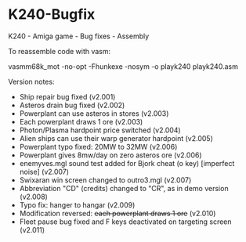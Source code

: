 # K240-Bugfix
K240 - Amiga game - Bug fixes - Assembly

To reassemble code with vasm:

vasmm68k_mot -no-opt -Fhunkexe -nosym -o playk240 playk240.asm

Version notes:
- Ship repair bug fixed (v2.001)
- Asteros drain bug fixed (v2.002)
- Powerplant can use asteros in stores (v2.003) 
- Each powerplant draws 1 ore (v2.003)
- Photon/Plasma hardpoint price switched (v2.004)
- Alien ships can use their warp generator hardpoint (v2.005)
- Powerplant typo fixed: 20MW to 32MW (v2.006)
- Powerplant gives 8mw/day on zero asteros ore (v2.006)
- enemyves.mgl sound test added for Bjork cheat (o key) [imperfect noise] (v2.007)
- Swixaran win screen changed to outro3.mgl (v2.007)
- Abbreviation "CD" (credits) changed to "CR", as in demo version (v2.008)
- Typo fix: hanger to hangar (v2.009)
- Modification reversed: <s>each powerplant draws 1 ore</s> (v2.010) 
- Fleet pause bug fixed and F keys deactivated on targeting screen (v2.011)
